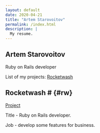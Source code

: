 ```yaml
---
layout: default
date: 2020-04-21
title: "Artem Starovoitov"
permalink: /index.html
description: |
  My resume.
---
```

## Artem Starovoitov

Ruby on Rails developer

List of my projects: [Rocketwash](#rw) 

## Rocketwash # {#rw}

[Project](https://www.rocketwash.me/)

Title - Ruby on Rails developer.

Job - develop some features for business. 







